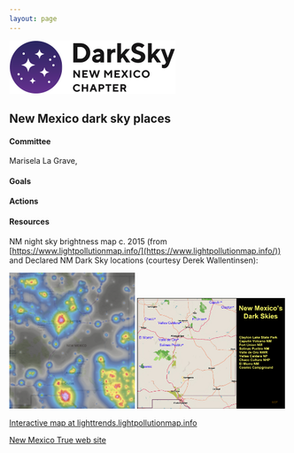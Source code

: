 ```yaml
---
layout: page
---
```


![logo](../logo.png)

## New Mexico dark sky places

#### Committee

Marisela La Grave, 

#### Goals 

#### Actions 

#### Resources 

NM night sky brightness map c. 2015 (from [https://www.lightpollutionmap.info/](https://www.lightpollutionmap.info/))
and Declared NM Dark Sky locations (courtesy Derek Wallentinsen):

<img src="nmskies.png" width="45%">
<img src="ADO-42.jpg" width="53%"> 

[Interactive map at lighttrends.lightpollutionmap.info](https://lighttrends.lightpollutionmap.info/#zoom=5&lon=-104.56607&lat=34.07112)

[New Mexico True web site](https://www.newmexico.org/darkskies/)
